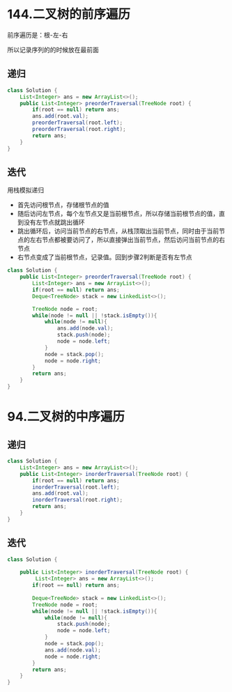 # 144.二叉树的前序遍历

前序遍历是：根-左-右

所以记录序列的的时候放在最前面

## 递归

```java
class Solution {
    List<Integer> ans = new ArrayList<>();
    public List<Integer> preorderTraversal(TreeNode root) {
        if(root == null) return ans;
        ans.add(root.val);
        preorderTraversal(root.left);
        preorderTraversal(root.right);
        return ans;
    }
}
```
## 迭代
用栈模拟递归

- 首先访问根节点，存储根节点的值
- 随后访问左节点，每个左节点又是当前根节点，所以存储当前根节点的值，直到没有左节点就跳出循环
- 跳出循环后，访问当前节点的右节点，从栈顶取出当前节点，同时由于当前节点的左右节点都被要访问了，所以直接弹出当前节点，然后访问当前节点的右节点
- 右节点变成了当前根节点，记录值。回到步骤2判断是否有左节点

```java
class Solution {
    public List<Integer> preorderTraversal(TreeNode root) {
        List<Integer> ans = new ArrayList<>();
        if(root == null) return ans;
        Deque<TreeNode> stack = new LinkedList<>();

        TreeNode node = root;
        while(node != null || !stack.isEmpty()){
            while(node != null){
                ans.add(node.val);
                stack.push(node);
                node = node.left;
            }
            node = stack.pop();
            node = node.right;
        }
        return ans;
    }
}
```

# 94.二叉树的中序遍历

## 递归
```java
class Solution {
    List<Integer> ans = new ArrayList<>();
    public List<Integer> inorderTraversal(TreeNode root) {
        if(root == null) return ans;
        inorderTraversal(root.left);
        ans.add(root.val);
        inorderTraversal(root.right);
        return ans;
    }
}
```

## 迭代
```java
class Solution {
   
    public List<Integer> inorderTraversal(TreeNode root) {
         List<Integer> ans = new ArrayList<>();
        if(root == null) return ans;
        
        Deque<TreeNode> stack = new LinkedList<>();
        TreeNode node = root;
        while(node != null || !stack.isEmpty()){
            while(node != null){
                stack.push(node);
                node = node.left;
            }
            node = stack.pop();
            ans.add(node.val);
            node = node.right;
        }
        return ans;
    }
}
```

